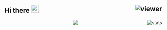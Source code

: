 ## Hi there <img src="https://media.giphy.com/media/hvRJCLFzcasrR4ia7z/giphy.gif" width="25px"> <img align="right" src="https://komarev.com/ghpvc/?username=langjun&style=flat&color=brightgreen" alt="viewer" />

<img align="right" src="https://github-readme-stats.vercel.app/api?username=langjun&show_icons=true&theme=radical&include_all_commits=true&count_private=true" alt="stats" />

<p align="center">
  <a href="https://github.com/anuraghazra/github-readme-stats">
    <img src="https://github-readme-stats.vercel.app/api/top-langs/?username=langjun&layout=compact&theme=radical&card_width=800" />
  </a>
</p>
